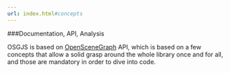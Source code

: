 ```yaml
---
url: index.html#concepts
---
```


###Documentation, API, Analysis

OSGJS is based on [OpenSceneGraph](http://en.wikipedia.org/wiki/OpenSceneGraph) API, which is based on a few concepts that allow a solid grasp around the whole library once and for all, and those are mandatory in order to dive into code.

